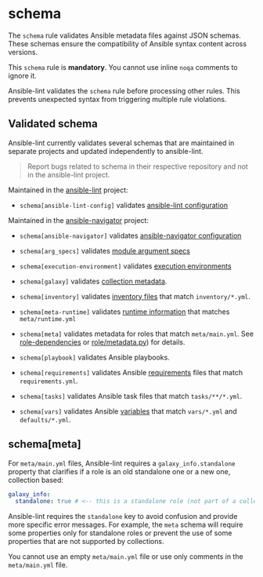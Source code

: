 # schema

The `schema` rule validates Ansible metadata files against JSON schemas.
These schemas ensure the compatibility of Ansible syntax content across versions.

This `schema` rule is **mandatory**.
You cannot use inline `noqa` comments to ignore it.

Ansible-lint validates the `schema` rule before processing other rules.
This prevents unexpected syntax from triggering multiple rule violations.

## Validated schema

Ansible-lint currently validates several schemas that are maintained in
separate projects and updated independently to ansible-lint.

> Report bugs related to schema in their respective repository and not in the ansible-lint project.

Maintained in the [ansible-lint](https://github.com/ansible/ansible-lint) project:

- `schema[ansible-lint-config]` validates [ansible-lint configuration](https://github.com/ansible/ansible-lint/blob/main/src/ansiblelint/schemas/ansible-lint-config.json)

Maintained in the [ansible-navigator](https://github.com/ansible/ansible-navigator) project:

- `schema[ansible-navigator]` validates [ansible-navigator configuration](https://github.com/ansible/ansible-navigator/blob/main/src/ansible_navigator/data/ansible-navigator.json)

- `schema[arg_specs]` validates [module argument specs](https://docs.ansible.com/ansible/latest/dev_guide/developing_program_flow_modules.html#argument-spec)
- `schema[execution-environment]` validates [execution environments](https://docs.ansible.com/automation-controller/latest/html/userguide/execution_environments.html)
- `schema[galaxy]` validates [collection metadata](https://docs.ansible.com/ansible/latest/dev_guide/collections_galaxy_meta.html).
- `schema[inventory]` validates [inventory files](https://docs.ansible.com/ansible/latest/user_guide/intro_inventory.html) that match `inventory/*.yml`.
- `schema[meta-runtime]` validates [runtime information](https://docs.ansible.com/ansible/devel/dev_guide/developing_collections_structure.html#meta-directory-and-runtime-yml) that matches `meta/runtime.yml`
- `schema[meta]` validates metadata for roles that match `meta/main.yml`. See [role-dependencies](https://docs.ansible.com/ansible/latest/user_guide/playbooks_reuse_roles.html#role-dependencies) or [role/metadata.py](https://github.com/ansible/ansible/blob/devel/lib/ansible/playbook/role/metadata.py#L79)) for details.
- `schema[playbook]` validates Ansible playbooks.
- `schema[requirements]` validates Ansible [requirements](https://docs.ansible.com/ansible/latest/galaxy/user_guide.html#install-multiple-collections-with-a-requirements-file) files that match `requirements.yml`.
- `schema[tasks]` validates Ansible task files that match `tasks/**/*.yml`.
- `schema[vars]` validates Ansible [variables](https://docs.ansible.com/ansible/latest/user_guide/playbooks_variables.html) that match `vars/*.yml` and `defaults/*.yml`.

## schema[meta]

For `meta/main.yml` files, Ansible-lint requires a `galaxy_info.standalone`
property that clarifies if a role is an old standalone one or a new one,
collection based:

```yaml
galaxy_info:
  standalone: true # <-- this is a standalone role (not part of a collection)
```

Ansible-lint requires the `standalone` key to avoid confusion and provide more
specific error messages. For example, the `meta` schema will require some
properties only for standalone roles or prevent the use of some properties that
are not supported by collections.

You cannot use an empty `meta/main.yml` file or use only comments in the `meta/main.yml` file.
